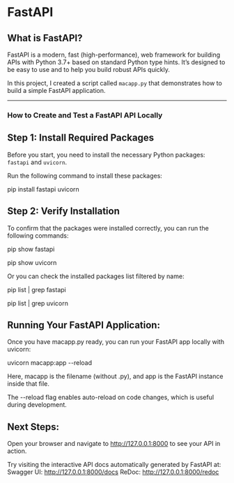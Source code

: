 # FastAPI

## What is FastAPI?

FastAPI is a modern, fast (high-performance), web framework for building APIs with Python 3.7+ based on standard Python type hints. It’s designed to be easy to use and to help you build robust APIs quickly.

In this project, I created a script called `macapp.py` that demonstrates how to build a simple FastAPI application.

---

### How to Create and Test a FastAPI API Locally

## Step 1: Install Required Packages

Before you start, you need to install the necessary Python packages: `fastapi` and `uvicorn`.

Run the following command to install these packages:

pip install fastapi uvicorn

## Step 2: Verify Installation

To confirm that the packages were installed correctly, you can run the following commands:

pip show fastapi

pip show uvicorn

Or you can check the installed packages list filtered by name:

pip list | grep fastapi

pip list | grep uvicorn

## Running Your FastAPI Application:

Once you have macapp.py ready, you can run your FastAPI app locally with uvicorn:

uvicorn macapp:app --reload

Here, macapp is the filename (without .py), and app is the FastAPI instance inside that file.

The --reload flag enables auto-reload on code changes, which is useful during development.

## Next Steps:
Open your browser and navigate to http://127.0.0.1:8000 to see your API in action.

Try visiting the interactive API docs automatically generated by FastAPI at:
Swagger UI: http://127.0.0.1:8000/docs
ReDoc: http://127.0.0.1:8000/redoc
